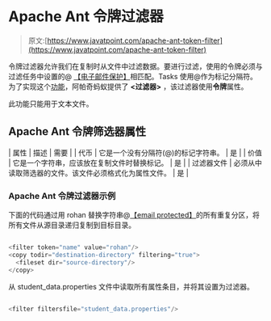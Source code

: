 # Apache Ant 令牌过滤器

> 原文:[https://www.javatpoint.com/apache-ant-token-filter](https://www.javatpoint.com/apache-ant-token-filter)

令牌过滤器允许我们在复制时从文件中过滤数据。要进行过滤，使用的令牌必须与过滤任务中设置的@ [【电子邮件保护】](/cdn-cgi/l/email-protection)相匹配。Tasks 使用@作为标记分隔符。为了实现这个[功能](features-of-java)，阿帕奇蚂蚁提供了 **<过滤器>** ，该过滤器使用**令牌**属性。

此功能只能用于文本文件。

## Apache Ant 令牌筛选器属性

| 属性 | 描述 | 需要 |
| 代币 | 它是一个没有分隔符(@)的标记字符串。 | 是 |
| 价值 | 它是一个字符串，应该放在复制文件时替换标记。 | 是 |
| 过滤器文件 | 必须从中读取筛选器的文件。该文件必须格式化为属性文件。 | 是 |

### Apache Ant 令牌过滤器示例

下面的代码通过用 rohan 替换字符串@[【email protected】](/cdn-cgi/l/email-protection)的所有重复分区，将所有文件从源目录递归复制到目标目录。

```java

<filter token="name" value="rohan"/>
<copy todir="destination-directory" filtering="true">
  <fileset dir="source-directory"/>
</copy>

```

从 student_data.properties 文件中读取所有属性条目，并将其设置为过滤器。

```java

<filter filtersfile="student_data.properties"/>

```
